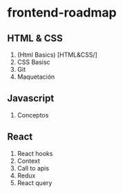 # frontend-roadmap

## HTML & CSS

1. (Html Basics) [HTML&CSS/]
2. CSS Basisc
3. Git
4. Maquetación

## Javascript

1. Conceptos

## React
1. React hooks
2. Context
3. Call to apis
4. Redux
5. React query